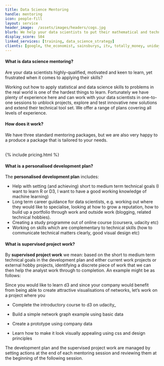 ```yaml
---
title: Data Science Mentoring
handle: mentoring
icon: people-fill
layout: service
header_image:  /assets/images/headers/cogs.jpg
blurb: We help your data scientists to put their mathematical and technical skills to good use, solving problems in the real world.
display_score: S04
linked_services: [training, data_science_strategy]
clients: [google, the_economist, sainsburys, itv, totally_money, unidays, direct_line_group, annalect, bamm, beauhurst, msl_group, redshift]
---
```


#### What is data science mentoring?

Are your data scientists highly-qualified, motivated and keen to learn, yet frustrated when it comes to applying their skills? 

Working out how to apply statistical and data science skills to problems in the real world is one of the hardest things to learn. Fortunately we have plenty of experience here and can work with your data scientists in one-to-one sessions to unblock projects, explore and test innovative new solutions and extend their technical tool set. We offer a range of plans covering all levels of experience.

#### How does it work?

We have three standard mentoring packages, but we are also very happy to a produce a package that is tailored to your needs.


<br>
{% include pricing.html %}
<br>

#### What is a personalised development plan?

The **personalised development plan** includes:

- Help with setting (and achieving) short to medium term technical goals (I want to learn R or D3, I want to have a good working knowledge of machine learning)
- Long term career guidance for data scientists, e.g. working out where they would like to specialise, looking at how to grow a reputation, how to build up a portfolio through work and outside work (blogging, related technical hobbies).
- Creating a study programme out of online course (coursera, udacity etc)
- Working on skills which are complementary to technical skills (how to communicate technical matters clearly, good visual design etc)

#### What is supervised project work?

By **supervised project work** we mean: based on the short to medium term technical goals in the development plan and either current work projects or external hobby projects, identifying a discrete piece of work that we can then help the analyst work through to completion. An example might be as follows:

Since you would like to learn d3 and since your company would benefit from being able to create attractive visualisations of networks, let’s work on a project where you

-   Complete the introductory course to d3 on udacity_

-   Build a simple network graph example using basic data

-   Create a prototype using company data

-   Learn how to make it look visually appealing using css and design principles

The development plan and the supervised project work are managed by setting actions at the end of each mentoring session and reviewing them at the beginning of the following session.
